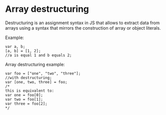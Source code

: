 # Array destructuring

Destructuring is an assignment syntax in JS that allows to extract data from arrays using a syntax that mirrors the construction of array or object literals.

Example:

```
var a, b;
[a, b] = [1, 2];
//a is equal 1 and b equals 2;
```

Array destructuring example:

```
var foo = ["one", "two", "three"];
//with destructuring;
var [one, two, three] = foo;
/*
this is equivalent to:
var one = foo[0];
var two = foo[1];
var three = foo[2];
*/
```
